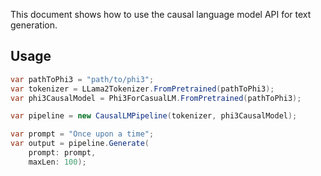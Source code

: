 This document shows how to use the causal language model API for text generation.

## Usage
```C#
var pathToPhi3 = "path/to/phi3";
var tokenizer = LLama2Tokenizer.FromPretrained(pathToPhi3);
var phi3CausalModel = Phi3ForCasualLM.FromPretrained(pathToPhi3);

var pipeline = new CausalLMPipeline(tokenizer, phi3CausalModel);

var prompt = "Once upon a time";
var output = pipeline.Generate(
    prompt: prompt,
    maxLen: 100);
```
